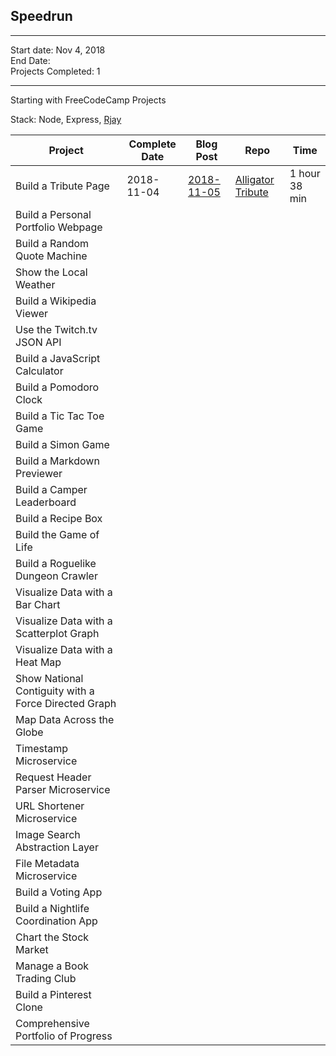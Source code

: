 ## Speedrun

---

Start date: Nov 4, 2018  
End Date:  
Projects Completed: 1

---
 
Starting with FreeCodeCamp Projects

Stack: Node, Express, [Rjay](https://github.com/tdreid/rjay)

| Project                                              | Complete Date | Blog Post | Repo      | Time |
| ---------------------------------------------------- | ------------- | --------- | --------- | ---- |
| Build a Tribute Page                                 |  2018-11-04   | [2018-11-05](https://steemit.com/utopian-io/@tdre/speedrunning-through-free-code-camp-s-project-list)| [Alligator Tribute](https://github.com/tdreid/alligator-tribute) | 1 hour 38 min     |
| Build a Personal Portfolio Webpage                   |               |           |           |      |
| Build a Random Quote Machine                         |               |           |           |      |
| Show the Local Weather                               |               |           |           |      |
| Build a Wikipedia Viewer                             |               |           |           |      |
| Use the Twitch.tv JSON API                           |               |           |           |      |
| Build a JavaScript Calculator                        |               |           |           |      |
| Build a Pomodoro Clock                               |               |           |           |      |
| Build a Tic Tac Toe Game                             |               |           |           |      |
| Build a Simon Game                                   |               |           |           |      |
| Build a Markdown Previewer                           |               |           |           |      |
| Build a Camper Leaderboard                           |               |           |           |      |
| Build a Recipe Box                                   |               |           |           |      |
| Build the Game of Life                               |               |           |           |      |
| Build a Roguelike Dungeon Crawler                    |               |           |           |      |
| Visualize Data with a Bar Chart                      |               |           |           |      |
| Visualize Data with a Scatterplot Graph              |               |           |           |      |
| Visualize Data with a Heat Map                       |               |           |           |      |
| Show National Contiguity with a Force Directed Graph |               |           |           |      |
| Map Data Across the Globe                            |               |           |           |      |
| Timestamp Microservice                               |               |           |           |      |
| Request Header Parser Microservice                   |               |           |           |      |
| URL Shortener Microservice                           |               |           |           |      |
| Image Search Abstraction Layer                       |               |           |           |      |
| File Metadata Microservice                           |               |           |           |      |
| Build a Voting App                                   |               |           |           |      |
| Build a Nightlife Coordination App                   |               |           |           |      |
| Chart the Stock Market                               |               |           |           |      |
| Manage a Book Trading Club                           |               |           |           |      |
| Build a Pinterest Clone                              |               |           |           |      |
| Comprehensive Portfolio of Progress                  |               |           |           |      |
